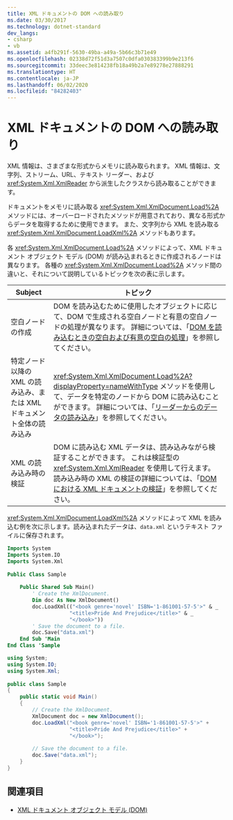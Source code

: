 ```yaml
---
title: XML ドキュメントの DOM への読み取り
ms.date: 03/30/2017
ms.technology: dotnet-standard
dev_langs:
- csharp
- vb
ms.assetid: a4fb291f-5630-49ba-a49a-5b66c3b71e49
ms.openlocfilehash: 02338d72f51d3a7507c0dfa030383399b9e213f6
ms.sourcegitcommit: 33deec3e814238fb18a49b2a7e89278e27888291
ms.translationtype: HT
ms.contentlocale: ja-JP
ms.lasthandoff: 06/02/2020
ms.locfileid: "84282403"
---
```

# <a name="reading-an-xml-document-into-the-dom"></a>XML ドキュメントの DOM への読み取り
XML 情報は、さまざまな形式からメモリに読み取られます。 XML 情報は、文字列、ストリーム、URL、テキスト リーダー、および <xref:System.Xml.XmlReader> から派生したクラスから読み取ることができます。  
  
 ドキュメントをメモリに読み取る <xref:System.Xml.XmlDocument.Load%2A> メソッドには、オーバーロードされたメソッドが用意されており、異なる形式からデータを取得するために使用できます。 また、文字列から XML を読み取る <xref:System.Xml.XmlDocument.LoadXml%2A> メソッドもあります。  
  
 各 <xref:System.Xml.XmlDocument.Load%2A> メソッドによって、XML ドキュメント オブジェクト モデル (DOM) が読み込まれるときに作成されるノードは異なります。 各種の <xref:System.Xml.XmlDocument.Load%2A> メソッド間の違いと、それについて説明しているトピックを次の表に示します。  
  
|Subject|トピック|  
|-------------|-----------|  
|空白ノードの作成|DOM を読み込むために使用したオブジェクトに応じて、DOM で生成される空白ノードと有意の空白ノードの処理が異なります。 詳細については、「[DOM を読み込むときの空白および有意の空白の処理](white-space-and-significant-white-space-handling-when-loading-the-dom.md)」を参照してください。|  
|特定ノード以降の XML の読み込み、または XML ドキュメント全体の読み込み|<xref:System.Xml.XmlDocument.Load%2A?displayProperty=nameWithType> メソッドを使用して、データを特定のノードから DOM に読み込むことができます。 詳細については、「[リーダーからのデータの読み込み](load-data-from-a-reader.md)」を参照してください。|  
|XML の読み込み時の検証|DOM に読み込む XML データは、読み込みながら検証することができます。 これは検証型の <xref:System.Xml.XmlReader> を使用して行えます。 読み込み時の XML の検証の詳細については、「[DOM における XML ドキュメントの検証](validating-an-xml-document-in-the-dom.md)」を参照してください。|  
  
 <xref:System.Xml.XmlDocument.LoadXml%2A> メソッドによって XML を読み込む例を次に示します。読み込まれたデータは、`data.xml` というテキスト ファイルに保存されます。  
  
```vb  
Imports System  
Imports System.IO  
Imports System.Xml  
  
Public Class Sample  
  
    Public Shared Sub Main()  
        ' Create the XmlDocument.  
        Dim doc As New XmlDocument()  
        doc.LoadXml(("<book genre='novel' ISBN='1-861001-57-5'>" & _  
                    "<title>Pride And Prejudice</title>" & _  
                    "</book>"))  
        ' Save the document to a file.  
        doc.Save("data.xml")  
    End Sub 'Main  
End Class 'Sample  
```  
  
```csharp  
using System;  
using System.IO;  
using System.Xml;  
  
public class Sample  
{  
    public static void Main()  
    {  
        // Create the XmlDocument.  
        XmlDocument doc = new XmlDocument();  
        doc.LoadXml("<book genre='novel' ISBN='1-861001-57-5'>" +  
                    "<title>Pride And Prejudice</title>" +  
                    "</book>");  
  
        // Save the document to a file.  
        doc.Save("data.xml");  
    }  
}  
```  
  
## <a name="see-also"></a>関連項目

- [XML ドキュメント オブジェクト モデル (DOM)](xml-document-object-model-dom.md)
